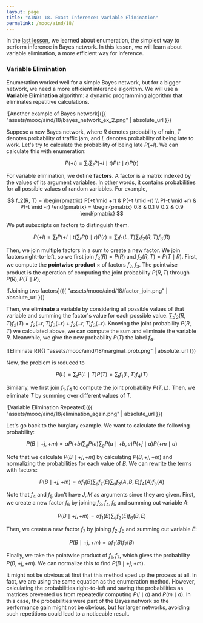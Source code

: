 ```yaml
---
layout: page
title: "AIND: 18. Exact Inference: Variable Elimination"
permalink: /mooc/aind/18/
---
```


In the [last lesson](/mooc/aind/17), we learned about enumeration, the simplest way to perform inference in Bayes network. In this lesson, we will learn about variable elimination, a more efficient way for inference.

### Variable Elimination

Enumeration worked well for a simple Bayes network, but for a bigger network, we need a more efficient inference algorithm. We will use a **Variable Elimination** algorithm: a dynamic programming algorithm that eliminates repetitive calculations.

![Another example of Bayes network]({{ "assets/mooc/aind/18/bayes_network_ex_2.png" | absolute_url }})

Suppose a new Bayes network, where $R$ denotes probability of rain, $T$ denotes probability of traffic jam, and $L$ denotes probability of being late to work. Let's try to calculate the probability of being late $P(+l)$. We can calculate this with enumeration:

$$
P(+l) = \sum_r \sum_t P(+l \mid t) P(t \mid r) P(r)
$$

For variable elimination, we define **factors**. A factor is a matrix indexed by the values of its argument variables. In other words, it contains probabilities for all possible values of random variables. For example,

$$
f_2(R, T) = \begin{pmatrix}
P(+t \mid +r) & P(+t \mid -r) \\
P(-t \mid +r) & P(-t \mid -r)
\end{pmatrix} = 
\begin{pmatrix}
0.8 & 0.1 \\
0.2 & 0.9
\end{pmatrix}
$$

We put subscripts on factors to distinguish them.

$$
P(+l) = \sum_t P(+l \mid t) \sum_r P(t \mid r) P(r) = \sum_t f_1(L, T) \sum_r f_2(R, T) f_3(R)
$$

Then, we join multiple factors in a sum to create a new factor. We join factors right-to-left, so we first join $f_3(R) = P(R)$ and $f_2(R, T) = P(T \mid R)$. First, we compute the **pointwise product** $\times$ of factors $f_2, f_3$. The pointwise product is the operation of computing the joint probability $P(R, T)$ through $P(R), P(T \mid R)$, 

![Joining two factors]({{ "assets/mooc/aind/18/factor_join.png" | absolute_url }})

Then, we **eliminate** a variable by considering all possible values of that variable and summing the factor's value for each possible value. $\sum_t f_2(R, T) f_3(T) = f_2(+r, T) f_3(+r) + f_2(-r, T) f_3(-r)$. Knowing the joint probability $P(R, T)$ we calculated above, we can compute the sum and eliminate the variable $R$. Meanwhile, we give the new probability $P(T)$ the label $f_4$.

![Eliminate R]({{ "assets/mooc/aind/18/marginal_prob.png" | absolute_url }})

Now, the problem is reduced to

$$
P(L) = \sum_t P(L \mid T) P(T) = \sum_t f_1(L, T) f_4(T)
$$

Similarly, we first join $f_1, f_4$ to compute the joint probability $P(T, L)$. Then, we eliminate $T$ by summing over different values of $T$. 

![Variable Elimination Repeated]({{ "assets/mooc/aind/18/elimination_again.png" | absolute_url }})

Let's go back to the burglary example. We want to calculate the following probability:

$$
P(B \mid +j, +m) = \alpha P(+b) \sum_e P(e) \sum_a P(a \mid +b, e) P(+j \mid a) P(+m \mid a)
$$

Note that we calculate $P(B \mid +j, +m)$ by calculating $P(B, +j, +m)$ and normalizing the probabilities for each value of $B$. We can rewrite the terms with factors:

$$
P(B \mid +j, +m) = \alpha f_1(B) \sum_e f_2(E) \sum_a f_3(A, B, E) f_4(A) f_5(A)
$$

Note that $f_4$ and $f_5$ don't have $J, M$ as arguments since they are given. First, we create a new factor $f_6$ by joining $f_3, f_4, f_5$ and summing out variable $A$:

$$
P(B \mid +j, +m) = \alpha f_1(B) \sum_e f_2(E) f_6(B, E)
$$

Then, we create a new factor $f_7$ by joining $f_2, f_6$ and summing out variable $E$:

$$
P(B \mid +j, +m) = \alpha f_1(B) f_7(B)
$$

Finally, we take the pointwise product of $f_1, f_7$, which gives the probability $P(B, +j, +m)$. We can normalize this to find $P(B \mid +j, +m)$. 

It might not be obvious at first that this method sped up the process at all. In fact, we are using the same equation as the enumeration method. However, calculating the probabilities right-to-left and saving the probabilities as matrices prevented us from repeatedly computing $P(j \mid a)$ and $P(m \mid a)$. In this case, the probabilities were part of the Bayes network so the performance gain might not be obvious, but for larger networks, avoiding such repetitions could lead to a noticeable result.

